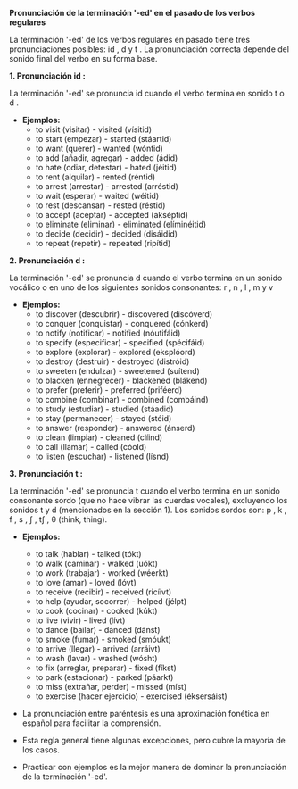 

**Pronunciación de la terminación '-ed' en el pasado de los verbos regulares**

La terminación '-ed' de los verbos regulares en pasado tiene tres pronunciaciones posibles:  id ,  d  y  t . La pronunciación correcta depende del sonido final del verbo en su forma base.

**1. Pronunciación  id :**

La terminación '-ed' se pronuncia  id  cuando el verbo termina en sonido  t  o  d .

*   **Ejemplos:**
    *   to visit (visitar) - visited (vísitid)
    *   to start (empezar) - started (stáartid)
    *   to want (querer) - wanted (wóntid)
    *   to add (añadir, agregar) - added (ádid)
    *   to hate (odiar, detestar) - hated (jéitid)
    *   to rent (alquilar) - rented (réntid)
    *   to arrest (arrestar) - arrested (arréstid)
    *   to wait (esperar) - waited (wéitid)
    *   to rest (descansar) - rested (réstid)
    *   to accept (aceptar) - accepted (akséptid)
    *   to eliminate (eliminar) - eliminated (elíminéitid)
    *   to decide (decidir) - decided (disáidid)
    *   to repeat (repetir) - repeated (ripítid)

**2. Pronunciación  d :**

La terminación '-ed' se pronuncia  d  cuando el verbo termina en un sonido vocálico o en uno de los siguientes sonidos consonantes:  r ,  n ,  l ,  m  y  v 
*   **Ejemplos:**
    *   to discover (descubrir) - discovered (discóverd)
    *   to conquer (conquistar) - conquered (cónkerd)
    *   to notify (notificar) - notified (nóutifáid)
    *   to specify (especificar) - specified (spécifáid)
    *   to explore (explorar) - explored (eksplóord)
    *   to destroy (destruir) - destroyed (distróid)
    *   to sweeten (endulzar) - sweetened (suítend)
    *   to blacken (ennegrecer) - blackened (blákend)
    *   to prefer (preferir) - preferred (priféerd)
    *   to combine (combinar) - combined (combáind)
    *   to study (estudiar) - studied (stáadid)
    *   to stay (permanecer) - stayed (stéid)
    *   to answer (responder) - answered (ánserd)
    *   to clean (limpiar) - cleaned (clíind)
    *   to call (llamar) - called (cóold)
    *   to listen (escuchar) - listened (lísnd)

**3. Pronunciación  t :**

La terminación '-ed' se pronuncia  t  cuando el verbo termina en un sonido consonante sordo (que no hace vibrar las cuerdas vocales), excluyendo los sonidos  t  y  d  (mencionados en la sección 1).
Los sonidos sordos son:  p ,  k ,  f ,  s ,  ʃ ,  tʃ ,  θ  (think, thing).

*   **Ejemplos:**
    *   to talk (hablar) - talked (tókt)
    *   to walk (caminar) - walked (uókt)
    *   to work (trabajar) - worked (wéerkt)
    *   to love (amar) - loved (lóvt)
    *   to receive (recibir) - received (ricíivt)
    *   to help (ayudar, socorrer) - helped (jélpt)
    *   to cook (cocinar) - cooked (kúkt)
    *   to live (vivir) - lived (lívt)
    *   to dance (bailar) - danced (dánst)
    *   to smoke (fumar) - smoked (smóukt)
    *   to arrive (llegar) - arrived (arráivt)
    *   to wash (lavar) - washed (wósht)
    *   to fix (arreglar, preparar) - fixed (fíkst)
    *   to park (estacionar) - parked (páarkt)
    *   to miss (extrañar, perder) - missed (míst)
    *   to exercise (hacer ejercicio) - exercised (éksersáist)



*   La pronunciación entre paréntesis es una aproximación fonética en español para facilitar la comprensión.
*   Esta regla general tiene algunas excepciones, pero cubre la mayoría de los casos.
*   Practicar con ejemplos es la mejor manera de dominar la pronunciación de la terminación '-ed'.
